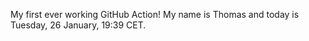 My first ever working GitHub Action!
My name is Thomas and today is Tuesday, 26 January, 19:39 CET. 
